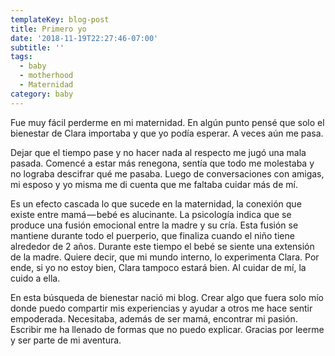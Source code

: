 ```yaml
---
templateKey: blog-post
title: Primero yo
date: '2018-11-19T22:27:46-07:00'
subtitle: ''
tags:
  - baby
  - motherhood
  - Maternidad
category: baby
---
```

Fue muy fácil perderme en mi maternidad. En algún punto pensé que solo el bienestar de Clara importaba y que yo podía esperar. A veces aún me pasa.

Dejar que el tiempo pase y no hacer nada al respecto me jugó una mala pasada. Comencé a estar más renegona, sentía que todo me molestaba y no lograba descifrar qué me pasaba. Luego de conversaciones con amigas, mi esposo y yo misma me di cuenta que me faltaba cuidar más de mí.

Es un efecto cascada lo que sucede en la maternidad, la conexión que existe entre mamá — bebé es alucinante. La psicología indica que se produce una fusión emocional entre la madre y su cría. Esta fusión se mantiene durante todo el puerperio, que finaliza cuando el niño tiene alrededor de 2 años. Durante este tiempo el bebé se siente una extensión de la madre. Quiere decir, que mi mundo interno, lo experimenta Clara. Por ende, si yo no estoy bien, Clara tampoco estará bien. Al cuidar de mí, la cuido a ella.

En esta búsqueda de bienestar nació mi blog. Crear algo que fuera solo mío donde puedo compartir mis experiencias y ayudar a otros me hace sentir empoderada. Necesitaba, además de ser mamá, encontrar mi pasión. Escribir me ha llenado de formas que no puedo explicar. Gracias por leerme y ser parte de mi aventura.
